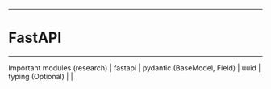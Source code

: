 --------------------------------------------------------------------------------
# FastAPI
--------------------------------------------------------------------------------
Important modules (research) | fastapi
                             | pydantic (BaseModel, Field)
                             | uuid
                             | typing (Optional)
                             |
                             |
